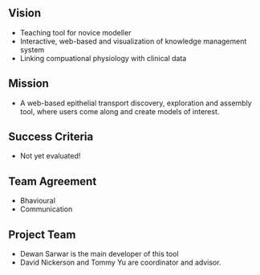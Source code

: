 ## Vision
- Teaching tool for novice modeller
- Interactive, web-based and visualization of knowledge management system
- Linking compuational physiology with clinical data

## Mission
- A web-based epithelial transport discovery, exploration and assembly tool, where users come along and create models of interest.

## Success Criteria
- Not yet evaluated!

## Team Agreement
- Bhavioural
- Communication

## Project Team
- Dewan Sarwar is the main developer of this tool
- David Nickerson and Tommy Yu are coordinator and advisor.
